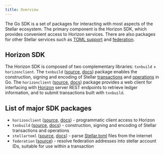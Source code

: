 ```yaml
---
title: Overview
---
```


The Go SDK is a set of packages for interacting with most aspects of the Stellar ecosystem. The primary component is the Horizon SDK, which provides convenient access to Horizon services. There are also packages for other Stellar services such as [TOML support](https://github.com/stellar/stellar-protocol/blob/master/ecosystem/sep-0001.md) and [federation](https://github.com/stellar/stellar-protocol/blob/master/ecosystem/sep-0002.md).

## Horizon SDK

The Horizon SDK is composed of two complementary libraries: `txnbuild` + `horizonclient`.
The `txnbuild` ([source](https://github.com/AnneNamuli/go-stellar/tree/master/txnbuild), [docs](https://godoc.org/github.com/AnneNamuli/go-stellar/txnbuild)) package enables the construction, signing and encoding of Stellar [transactions](https://www.stellar.org/developers/guides/concepts/transactions.html) and [operations](https://www.stellar.org/developers/guides/concepts/list-of-operations.html) in Go. The `horizonclient` ([source](https://github.com/AnneNamuli/go-stellar/tree/master/clients/horizonclient), [docs](https://godoc.org/github.com/AnneNamuli/go-stellar/clients/horizonclient)) package provides a web client for interfacing with [Horizon](https://www.stellar.org/developers/guides/get-started/) server REST endpoints to retrieve ledger information, and to submit transactions built with `txnbuild`.

## List of major SDK packages

- `horizonclient` ([source](https://github.com/AnneNamuli/go-stellar/tree/master/clients/horizonclient), [docs](https://godoc.org/github.com/AnneNamuli/go-stellar/clients/horizonclient)) - programmatic client access to Horizon
- `txnbuild` ([source](https://github.com/AnneNamuli/go-stellar/tree/master/txnbuild), [docs](https://godoc.org/github.com/AnneNamuli/go-stellar/txnbuild)) - construction, signing and encoding of Stellar transactions and operations
- `stellartoml` ([source](https://github.com/AnneNamuli/go-stellar/tree/master/clients/stellartoml), [docs](https://godoc.org/github.com/AnneNamuli/go-stellar/clients/stellartoml)) - parse [Stellar.toml](../../guides/concepts/stellar-toml.md) files from the internet
- `federation` ([source](https://godoc.org/github.com/AnneNamuli/go-stellar/clients/federation)) - resolve federation addresses  into stellar account IDs, suitable for use within a transaction

